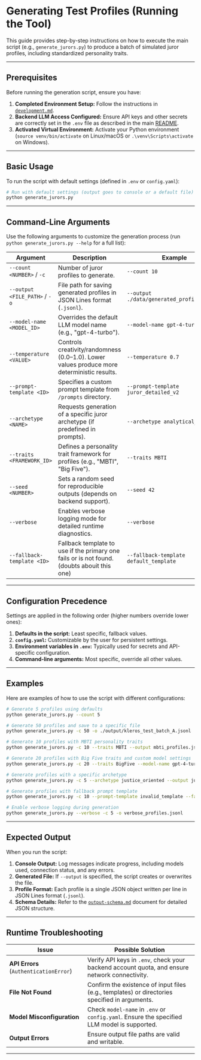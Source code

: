 # Generating Test Profiles (Running the Tool)

This guide provides step-by-step instructions on how to execute the main script (e.g., `generate_jurors.py`) to produce a batch of simulated juror profiles, including standardized personality traits.

---

## Prerequisites

Before running the generation script, ensure you have:

1. **Completed Environment Setup:** Follow the instructions in [`development.md`](./development.md).
2. **Backend LLM Access Configured:** Ensure API keys and other secrets are correctly set in the `.env` file as described in the main [README](../README.md#backend-configuration-llm-access).
3. **Activated Virtual Environment:** Activate your Python environment (`source venv/bin/activate` on Linux/macOS or `.\venv\Scripts\activate` on Windows).

---

## Basic Usage

To run the script with default settings (defined in `.env` or `config.yaml`):

```bash
# Run with default settings (output goes to console or a default file)
python generate_jurors.py
```

---

## Command-Line Arguments

Use the following arguments to customize the generation process (run `python generate_jurors.py --help` for a full list):

| Argument                  | Description                                                                                 | Example                                         |
|---------------------------|---------------------------------------------------------------------------------------------|-----------------------------------------------|
| `--count <NUMBER>` / `-c` | Number of juror profiles to generate.                                                       | `--count 10`                                  |
| `--output <FILE_PATH>` / `-o` | File path for saving generated profiles in JSON Lines format (`.jsonl`).                    | `--output ./data/generated_profiles.jsonl`    |
| `--model-name <MODEL_ID>` | Overrides the default LLM model name (e.g., "gpt-4-turbo").                                 | `--model-name gpt-4-turbo`                    |
| `--temperature <VALUE>`   | Controls creativity/randomness (0.0–1.0). Lower values produce more deterministic results.  | `--temperature 0.7`                           |
| `--prompt-template <ID>`  | Specifies a custom prompt template from `/prompts` directory.                               | `--prompt-template juror_detailed_v2`         |
| `--archetype <NAME>`      | Requests generation of a specific juror archetype (if predefined in prompts).               | `--archetype analytical_expert`              |
| `--traits <FRAMEWORK_ID>` |  Defines a personality trait framework for profiles (e.g., "MBTI", "Big Five").             | `--traits MBTI`                               |
| `--seed <NUMBER>`         | Sets a random seed for reproducible outputs (depends on backend support).                   | `--seed 42`                                   |
| `--verbose`               | Enables verbose logging mode for detailed runtime diagnostics.                              | `--verbose`                                   |
| `--fallback-template <ID>`| Fallback template to use if the primary one fails or is not found. (doubts abouit this one) | `--fallback-template default_template`        |

---

## Configuration Precedence

Settings are applied in the following order (higher numbers override lower ones):

1. **Defaults in the script:** Least specific, fallback values.
2. **`config.yaml`:** Customizable by the user for persistent settings.
3. **Environment variables in `.env`:** Typically used for secrets and API-specific configuration.
4. **Command-line arguments:** Most specific, override all other values.

---

## Examples

Here are examples of how to use the script with different configurations:

```bash
# Generate 5 profiles using defaults
python generate_jurors.py --count 5

# Generate 50 profiles and save to a specific file
python generate_jurors.py -c 50 -o ./output/kleros_test_batch_A.jsonl

# Generate 10 profiles with MBTI personality traits
python generate_jurors.py -c 10 --traits MBTI --output mbti_profiles.jsonl

# Generate 20 profiles with Big Five traits and custom model settings
python generate_jurors.py -c 20 --traits BigFive --model-name gpt-4-turbo --temperature 0.5 -o bigfive_profiles.jsonl

# Generate profiles with a specific archetype
python generate_jurors.py -c 5 --archetype justice_oriented --output justice_profiles.jsonl

# Generate profiles with fallback prompt template
python generate_jurors.py -c 10 --prompt-template invalid_template --fallback-template default_template -o fallback_profiles.jsonl

# Enable verbose logging during generation
python generate_jurors.py --verbose -c 5 -o verbose_profiles.jsonl
```

---

## Expected Output

When you run the script:

1. **Console Output:** Log messages indicate progress, including models used, connection status, and any errors.
2. **Generated File:** If `--output` is specified, the script creates or overwrites the file.
3. **Profile Format:** Each profile is a single JSON object written per line in JSON Lines format (`.jsonl`).
4. **Schema Details:** Refer to the [`output-schema.md`](./output-schema.md) document for detailed JSON structure.

---

## Runtime Troubleshooting

| Issue                                      | Possible Solution                                                                                   |
|-------------------------------------------|-----------------------------------------------------------------------------------------------------|
| **API Errors** (`AuthenticationError`)    | Verify API keys in `.env`, check your backend account quota, and ensure network connectivity.       |
| **File Not Found**                        | Confirm the existence of input files (e.g., templates) or directories specified in arguments.       |
| **Model Misconfiguration**                | Check `model-name` in `.env` or `config.yaml`. Ensure the specified LLM model is supported.         |
| **Output Errors**                         | Ensure output file paths are valid and writable.                                                   |

--- 